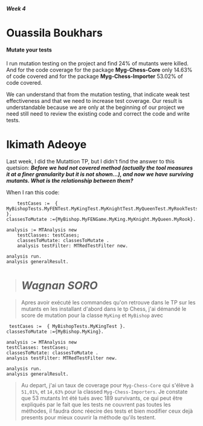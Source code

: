 ##### Week 4

# Ouassila Boukhars

#### Mutate your tests

I run mutation testing on the project and find 24% of mutants were killed. And for the code coverage for the package **Myg-Chess-Core** only 14.63% of code covered and for the package **Myg-Chess-Importer** 53.02% of code covered.

We can understand that from the mutation testing, that indicate weak test effectiveness and that we need to increase test coverage.
Our result is understandable because we are only at the beginning of our project we need still need to review the existing code and correct the code and write tests.

# Ikimath Adeoye
Last week, I did the Mutattion TP, but I didn't find the answer to this quetsion: **_Before we had not covered method (actually the tool measures it at a finer granularity but it is not shown...), and now we have surviving mutants. What is the relationship between them?_**

When I ran this code:
```
    testCases :=  { MyBishopTests.MyFENTest.MyKingTest.MyKnightTest.MyQueenTest.MyRookTests }.
classesToMutate :={MyBishop.MyFENGame.MyKing.MyKnight.MyQueen.MyRook}.

analysis := MTAnalysis new
    testClasses: testCases;
    classesToMutate: classesToMutate .
    analysis testFilter: MTRedTestFilter new.

analysis run.
analysis generalResult.

```

> # _Wagnan SORO_

> Apres avoir exécuté les commandes qu'on retrouve dans le TP sur les mutants en les installant d'abord dans le tp Chess, j'ai démandé le score de mutation pour la classe `MyKing` et `MyBishop` avec
``` 
 testCases :=  { MyBishopTests.MyKingTest }.
classesToMutate :={MyBishop.MyKing}.

analysis := MTAnalysis new
testClasses: testCases;
classesToMutate: classesToMutate .
analysis testFilter: MTRedTestFilter new.

analysis run.
analysis generalResult.

```
> Au depart, j'ai un taux de coverage pour `Myg-Chess-Core` qui s'élève à `51,01%`, et `14,63%` pour la classed `Myg-Chess-Importers`.
> Je constate que 53 mutants lnt été tués avec 189 survivants, ce qui peut être expliqués par le fait que les tests ne couvrent pas toutes les méthodes, il faudra donc réecire des tests et bien modifier ceux dejà presents pour mieux couvrir la méthode qu'ils testent.